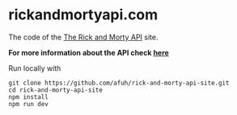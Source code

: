 # rickandmortyapi.com

The code of the [The Rick and Morty API](https://rickandmortyapi.com) site.

**For more information about the API check [here](https://github.com/afuh/rick-and-morty-api)**

Run locally with
```
git clone https://github.com/afuh/rick-and-morty-api-site.git
cd rick-and-morty-api-site
npm install
npm run dev
```
